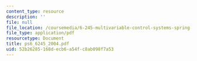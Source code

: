 ```yaml
---
content_type: resource
description: ''
file: null
file_location: /coursemedia/6-245-multivariable-control-systems-spring-2004/52b26285168decb6a54fc8ab098f7a53_ps6_6245_2004.pdf
file_type: application/pdf
resourcetype: Document
title: ps6_6245_2004.pdf
uid: 52b26285-168d-ecb6-a54f-c8ab098f7a53
---
```

